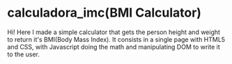 # calculadora_imc(BMI Calculator)
Hi!
Here I made a simple calculator that gets the person height and weight to return it's BMI(Body Mass Index).
It consists in a single page with HTML5 and CSS, with Javascript doing the math and manipulating DOM to write it to the user.
